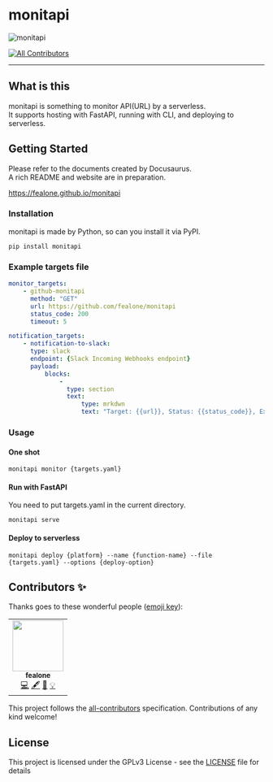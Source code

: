 # monitapi

![monitapi]("https://raw.githubusercontent.com/fealone/monitapi/master/website/static/img/logo.png")

<!-- ALL-CONTRIBUTORS-BADGE:START - Do not remove or modify this section -->
[![All Contributors](https://img.shields.io/badge/all_contributors-1-orange.svg?style=flat-square)](#contributors-)
<!-- ALL-CONTRIBUTORS-BADGE:END -->

---

## What is this
monitapi is something to monitor API(URL) by a serverless.  
It supports hosting with FastAPI, running with CLI, and deploying to serverless.

## Getting Started
Please refer to the documents created by Docusaurus.  
A rich README and website are in preparation.

https://fealone.github.io/monitapi

### Installation
monitapi is made by Python, so can you install it via PyPI.

```shell
pip install monitapi
```

### Example targets file
```yaml
monitor_targets:
    - github-monitapi
      method: "GET"
      url: https://github.com/fealone/monitapi
      status_code: 200
      timeout: 5

notification_targets:
    - notification-to-slack:
      type: slack
      endpoint: {Slack Incoming Webhooks endpoint}
      payload:
          blocks:
              -
                type: section
                text:
                    type: mrkdwn
                    text: "Target: {{url}}, Status: {{status_code}}, Expect: {{expected_status_code}}, Message: {{message}}"

```

### Usage

#### One shot 
```shell
monitapi monitor {targets.yaml}
```

#### Run with FastAPI
You need to put targets.yaml in the current directory.

```shell
monitapi serve
```

#### Deploy to serverless
```shell
monitapi deploy {platform} --name {function-name} --file {targets.yaml} --options {deploy-option}
```

## Contributors ✨

Thanks goes to these wonderful people ([emoji key](https://allcontributors.org/docs/en/emoji-key)):

<!-- ALL-CONTRIBUTORS-LIST:START - Do not remove or modify this section -->
<!-- prettier-ignore-start -->
<!-- markdownlint-disable -->
<table>
  <tr>
    <td align="center"><a href="http://lonesec.com"><img src="https://avatars1.githubusercontent.com/u/57695598?v=4" width="100px;" alt=""/><br /><sub><b>fealone</b></sub></a><br /><a href="https://github.com/fealone/monitapi/commits?author=fealone" title="Code">💻</a> <a href="#content-fealone" title="Content">🖋</a> <a href="#design-fealone" title="Design">🎨</a> <a href="#example-fealone" title="Examples">💡</a></td>
  </tr>
</table>

<!-- markdownlint-enable -->
<!-- prettier-ignore-end -->
<!-- ALL-CONTRIBUTORS-LIST:END -->

This project follows the [all-contributors](https://github.com/all-contributors/all-contributors) specification. Contributions of any kind welcome!

## License

This project is licensed under the GPLv3 License - see the [LICENSE](LICENSE) file for details
